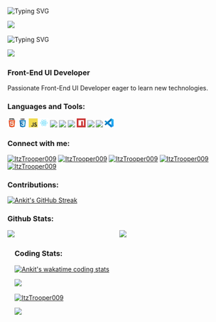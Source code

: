 ![Typing SVG](https://readme-typing-svg.demolab.com?font=JetBrains+Mono&weight=500&size=30&pause=1000&color=FF4500&width=435&lines=Welcome+👋)

<img src="https://media.giphy.com/media/SWoSkN6DxTszqIKEqv/giphy.gif"/>

![Typing SVG](https://readme-typing-svg.demolab.com?font=JetBrains+Mono&weight=500&size=30&pause=1000&color=FF4500&width=435&lines=Ankit+Singh+Chouhan)

<img height="25px" src="https://wakatime.com/badge/user/889ccece-93f9-469f-9a0a-ed20ea754477.svg"></img>

<h3>Front-End UI Developer</h3>
<p>Passionate Front-End UI Developer eager to learn new technologies.</p>

<h3 align="left">Languages and Tools:</h3>
<code><img height="20" src="https://raw.githubusercontent.com/github/explore/5c058a388828bb5fde0bcafd4bc867b5bb3f26f3/topics/html/html.png"></code>
<code><img height="20" src="https://raw.githubusercontent.com/github/explore/5c058a388828bb5fde0bcafd4bc867b5bb3f26f3/topics/css/css.png"></code>
<code><img height="20" src="https://raw.githubusercontent.com/github/explore/80688e429a7d4ef2fca1e82350fe8e3517d3494d/topics/javascript/javascript.png"></code>
<code><img height="20" src="https://raw.githubusercontent.com/github/explore/80688e429a7d4ef2fca1e82350fe8e3517d3494d/topics/react/react.png"></code>
<code><img height="20" src="https://seeklogo.com/images/B/bootstrap-5-logo-85A1F11F4F-seeklogo.com.png"></code>
<code><img height="20" src="https://w7.pngwing.com/pngs/761/513/png-transparent-material-ui-logo.png"></code>
<code><img height="20" src="https://brandslogos.com/wp-content/uploads/images/large/redux-logo.png"></code>
<code><img height="20" src="https://raw.githubusercontent.com/github/explore/5c058a388828bb5fde0bcafd4bc867b5bb3f26f3/topics/npm/npm.png"></code>
<code><img height="20" src="https://www.vectorlogo.zone/logos/git-scm/git-scm-icon.svg"></code>
<code><img height="20" src="https://cdn.pixabay.com/photo/2022/01/30/13/33/github-6980894_1280.png"></code>
<code><img height="20" src="https://raw.githubusercontent.com/github/explore/80688e429a7d4ef2fca1e82350fe8e3517d3494d/topics/visual-studio-code/visual-studio-code.png"></code>

<h3 align="left">Connect with me:</h3>
<p align="left">
<a href="https://www.linkedin.com/in/ankit-singh-chouhan-382459126/" target="_blank"><img src="https://img.shields.io/badge/LinkedIn-brightgreen?style=social&logo=linkedin" alt="ItzTrooper009" /></a>
<a href="https://www.instagram.com/itz_trooper_/" target="_blank"><img src="https://img.shields.io/badge/Instagram-brightgreen?style=social&logo=instagram" alt="ItzTrooper009" /></a>
<a href="https://github.com/ItzTrooper009" target="_blank"><img src="https://img.shields.io/badge/Github-brightgreen?style=social&logo=github" alt="ItzTrooper009" /></a>
<a href="https://twitter.com/Itz_Trooper_" target="_blank"><img src="https://img.shields.io/badge/Twitter-brightgreen?style=social&logo=twitter" alt="ItzTrooper009" /></a>
<a href="https://www.facebook.com/ankitt0007/" target="_blank"><img src="https://img.shields.io/badge/Facebook-brightgreen?style=social&logo=facebook" alt="ItzTrooper009" /></a>
</p>

 

<p align="center">
<h3 align="left">Contributions:</h3> 

[![Ankit's GitHub Streak](https://streak-stats.demolab.com/?user=ItzTrooper009)](#)
</p>


 
<h3 align="left">Github Stats:</h3>
<div>
<p align="center">
  <img height="180" align="left" src="https://github-readme-stats.vercel.app/api?username=ItzTrooper009&show_icons=true&count_private=true&include_all_commits=true&locale=en" />
  <img height="180" src="https://github-readme-stats.vercel.app/api/top-langs/?username=ItzTrooper009&layout=compact" />
</p>
</div>

<h3 align="left">Coding Stats:</h3>
<p align="center">

[![Ankit's wakatime coding stats](https://github-readme-stats.vercel.app/api/wakatime?username=ankittchouhann)](#)
 
 <img  height="400" src="https://wakatime.com/share/@ankittchouhann/923edb49-2eed-409f-ada1-e232c23beb47.svg"><img> 

</p>


<p align="left"> <a href="#"><img src="https://github-profile-trophy.vercel.app/?username=ItzTrooper009&theme=gruvbox%22%20alt=%22ItzTrooper009%22" alt="ItzTrooper009" /></a> </p>

<img src="https://wakatime.com/share/@ankittchouhann/6c09e127-563c-4ccf-8a9b-f6b12099cb11.svg"></img>

<!--
**ItzTrooper009/ItzTrooper009** is a ✨ _special_ ✨ repository because its `README.md` (this file) appears on your GitHub profile.

Here are some ideas to get you started:

- 🔭 I’m currently working on ...
- 🌱 I’m currently learning ...
- 👯 I’m looking to collaborate on ...
- 🤔 I’m looking for help with ...
- 💬 Ask me about ...
- 📫 How to reach me: ...
- 😄 Pronouns: ...
- ⚡ Fun fact: ...
-->

